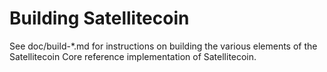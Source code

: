 Building Satellitecoin
================

See doc/build-*.md for instructions on building the various
elements of the Satellitecoin Core reference implementation of Satellitecoin.
